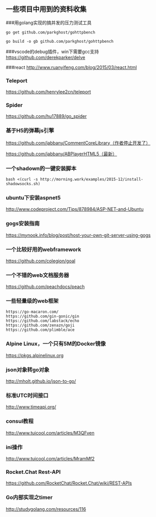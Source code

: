 ## 一些项目中用到的资料收集



###用golang实现的搞并发的压力测试工具

    go get github.com/parkghost/gohttpbench
    
    go build -o gb github.com/parkghost/gohttpbench

###vscode的debug插件，win下需要gcc支持
https://github.com/derekparker/delve


###react
http://www.ruanyifeng.com/blog/2015/03/react.html


### Teleport
https://github.com/henrylee2cn/teleport

### Spider
https://github.com/hu17889/go_spider

### 基于H5的弹幕js引擎
https://github.com/jabbany/CommentCoreLibrary（作者停止开发了）

https://github.com/jabbany/ABPlayerHTML5（最新）


### 一个shadown的一键安装脚本

    bash <(curl -s http://morning.work/examples/2015-12/install-shadowsocks.sh)

### ubuntu下安装aspnet5
http://www.codeproject.com/Tips/878984/ASP-NET-and-Ubuntu

### gogs安装指南
https://mynook.info/blog/post/host-your-own-git-server-using-gogs

### 一个比较好用的webframework
https://github.com/colegion/goal

### 一个不错的web文档服务器
https://github.com/peachdocs/peach


### 一些轻量级的web框架

    https://go-macaron.com/
    https://github.com/gin-gonic/gin
    https://github.com/labstack/echo
    https://github.com/zenazn/goji
    https://github.com/plimble/ace


### Alpine Linux，一个只有5M的Docker镜像
https://pkgs.alpinelinux.org

### json对象转go对象
http://mholt.github.io/json-to-go/


### 标准UTC时间接口
http://www.timeapi.org/

### consul教程
http://www.tuicool.com/articles/M3QFven

### ini操作
http://www.tuicool.com/articles/MramMf2


### Rocket.Chat Rest-API
https://github.com/RocketChat/Rocket.Chat/wiki/REST-APIs

### Go内部实现之timer
http://studygolang.com/resources/116
